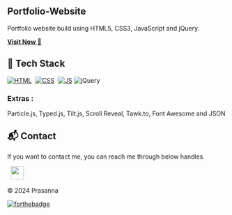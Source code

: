 ## Portfolio-Website
Portfolio website build using HTML5, CSS3, JavaScript and jQuery.

<a href="/" target="_blank">**Visit Now** 🚀</a>


## 📌 Tech Stack
[![HTML](https://img.shields.io/badge/html5%20-%23E34F26.svg?&style=for-the-badge&logo=html5&logoColor=white)](https://github.com/kartik-khandal/portfolio/search?l=html)&nbsp;
[![CSS](https://img.shields.io/badge/css3%20-%231572B6.svg?&style=for-the-badge&logo=css3&logoColor=white)](https://github.com/kartik-khandal/portfolio/search?l=css)&nbsp;
[![JS](https://img.shields.io/badge/javascript%20-%23323330.svg?&style=for-the-badge&logo=javascript&logoColor=%23F7DF1E)](https://github.com/kartik-khandal/portfolio/search?l=javascript)
<img alt="jQuery" src="https://img.shields.io/badge/jquery-%230769AD.svg?style=for-the-badge&logo=jquery&logoColor=white"/>

### Extras : 
Particle.js, Typed.js, Tilt.js, Scroll Reveal, Tawk.to, Font Awesome and JSON


<h2>📬 Contact</h2>


If you want to contact me, you can reach me through below handles.

&nbsp;&nbsp;<a href="https://www.linkedin.com/in/https://www.linkedin.com/in/prasanna-nikam-222912187//"><img src="https://www.felberpr.com/wp-content/uploads/linkedin-logo.png" width="30"></img></a>

© 2024 Prasanna


[![forthebadge](https://forthebadge.com/images/badges/built-with-love.svg)](https://forthebadge.com)
